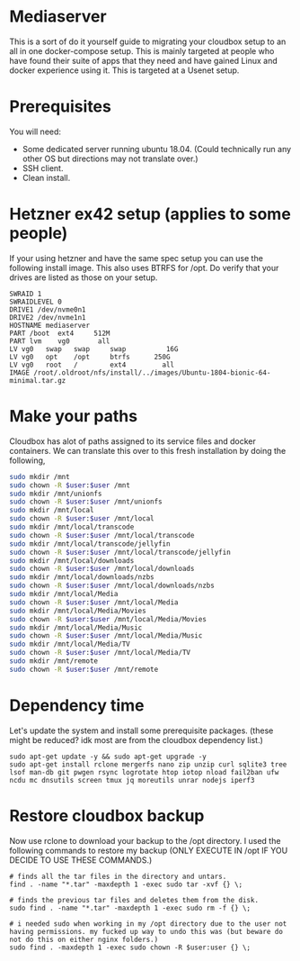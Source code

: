 # Mediaserver
This is a sort of do it yourself guide to migrating your cloudbox setup to an all in one docker-compose setup. This is mainly targeted at people who have found their suite of apps that they need and have gained Linux and docker experience using it. This is targeted at a Usenet setup. 

# Prerequisites
You will need: 
  - Some dedicated server running ubuntu 18.04. (Could technically run any other OS but directions may not translate over.)
  - SSH client.
  - Clean install.

# Hetzner ex42 setup (applies to some people)
If your using hetzner and have the same spec setup you can use the following install image. This also uses BTRFS for /opt. Do verify that your drives are listed as those on your setup. 
```
SWRAID 1
SWRAIDLEVEL 0
DRIVE1 /dev/nvme0n1
DRIVE2 /dev/nvme1n1
HOSTNAME mediaserver
PART /boot  ext4     512M
PART lvm    vg0       all
LV vg0   swap   swap     swap          16G
LV vg0   opt    /opt     btrfs      250G
LV vg0   root   /        ext4         all
IMAGE /root/.oldroot/nfs/install/../images/Ubuntu-1804-bionic-64-minimal.tar.gz
```

# Make your paths
Cloudbox has alot of paths assigned to its service files and docker containers. We can translate this over to this fresh installation by doing the following,
```bash
sudo mkdir /mnt
sudo chown -R $user:$user /mnt
sudo mkdir /mnt/unionfs
sudo chown -R $user:$user /mnt/unionfs
sudo mkdir /mnt/local
sudo chown -R $user:$user /mnt/local
sudo mkdir /mnt/local/transcode
sudo chown -R $user:$user /mnt/local/transcode
sudo mkdir /mnt/local/transcode/jellyfin
sudo chown -R $user:$user /mnt/local/transcode/jellyfin
sudo mkdir /mnt/local/downloads
sudo chown -R $user:$user /mnt/local/downloads
sudo mkdir /mnt/local/downloads/nzbs
sudo chown -R $user:$user /mnt/local/downloads/nzbs
sudo mkdir /mnt/local/Media
sudo chown -R $user:$user /mnt/local/Media
sudo mkdir /mnt/local/Media/Movies
sudo chown -R $user:$user /mnt/local/Media/Movies
sudo mkdir /mnt/local/Media/Music
sudo chown -R $user:$user /mnt/local/Media/Music
sudo mkdir /mnt/local/Media/TV
sudo chown -R $user:$user /mnt/local/Media/TV
sudo mkdir /mnt/remote
sudo chown -R $user:$user /mnt/remote 
``` 

# Dependency time
Let's update the system and install some prerequisite packages. (these might be reduced? idk most are from the cloudbox dependency list.)
```
sudo apt-get update -y && sudo apt-get upgrade -y
sudo apt-get install rclone mergerfs nano zip unzip curl sqlite3 tree lsof man-db git pwgen rsync logrotate htop iotop nload fail2ban ufw ncdu mc dnsutils screen tmux jq moreutils unrar nodejs iperf3
```

# Restore cloudbox backup
Now use rclone to download your backup to the /opt directory. 
I used the following commands to restore my backup (ONLY EXECUTE IN /opt IF YOU DECIDE TO USE THESE COMMANDS.) 
```
# finds all the tar files in the directory and untars.
find . -name "*.tar" -maxdepth 1 -exec sudo tar -xvf {} \;
```
```
# finds the previous tar files and deletes them from the disk.
sudo find . -name "*.tar" -maxdepth 1 -exec sudo rm -f {} \;
```
```
# i needed sudo when working in my /opt directory due to the user not having permissions. my fucked up way to undo this was (but beware do not do this on either nginx folders.)
sudo find . -maxdepth 1 -exec sudo chown -R $user:user {} \;
```

